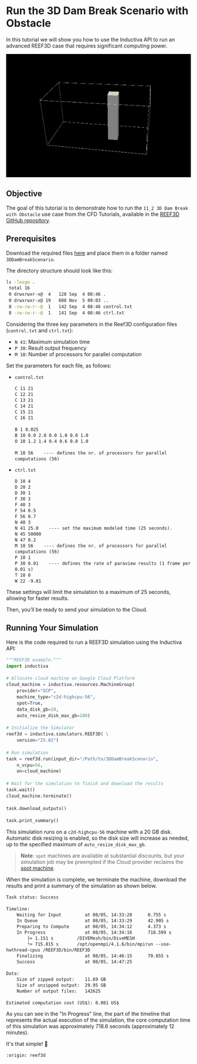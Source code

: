 # Run the 3D Dam Break Scenario with Obstacle
In this tutorial we will show you how to use the Inductiva API to run an advanced REEF3D case that requires significant computing power.

<p align="center"><img src="./_static/reef3d_3d_dam_break_with_obs.gif" alt="Magnitude of the velocity field produced with Paraview using VTK files generated by Reef3D" width="700"></p>

## Objective
The goal of this tutorial is to demonstrate how to run the `11_2 3D Dam Break with Obstacle` use case from the CFD Tutorials, available in the [REEF3D GitHub repository](https://github.com/REEF3D/REEF3D/tree/master).

## Prerequisites
Download the required files [here](https://github.com/REEF3D/REEF3D/tree/25.02/Tutorials/REEF3D_CFD/11_2%203D%20Dam%20Break%20with%20Obstacle) and place them in a folder named `3DDamBreakScenario`.

The directory structure should look like this:
   ```bash
   ls -lasgo .
    total 16
    0 drwxrwxr-x@  4   128 Sep  4 08:46 .
    0 drwxrwxr-x@ 19   608 Nov  5 09:03 ..
    8 -rw-rw-r--@  1   142 Sep  4 08:46 control.txt
    8 -rw-rw-r--@  1   141 Sep  4 08:46 ctrl.txt
   ```
Considering the three key parameters in the Reef3D configuration files (`control.txt` and `ctrl.txt`):
- `N 41`: Maximum simulation time
- `P 30`: Result output frequency
- `M 10`: Number of processors for parallel computation

Set the parameters for each file, as follows:
- `control.txt`

	```
	C 11 21
	C 12 21
	C 13 21
	C 14 21
	C 15 21
	C 16 21

	B 1 0.025
	B 10 0.0 2.0 0.0 1.0 0.0 1.0
	O 10 1.2 1.4 0.4 0.6 0.0 1.0

	M 10 56    ---- defines the nr. of processors for parallel computations (56)
   ```
 
 - `ctrl.txt`
   	
  	```
	D 10 4
	D 20 2
	D 30 1
	F 30 3
	F 40 3
	F 54 0.5
	F 56 0.7
	N 40 3
	N 41 25.0    ---- set the maximum modeled time (25 seconds).
	N 45 50000
	N 47 0.2
	M 10 56    ---- defines the nr. of processors for parallel computations (56)
	P 10 1
	P 30 0.01    ---- defines the rate of paraview results (1 frame per 0.01 s)
	T 10 0
	W 22 -9.81
	```

These settings will limit the simulation to a maximum of 25 seconds, allowing for faster results.

Then, you’ll be ready to send your simulation to the Cloud.
 
## Running Your Simulation
Here is the code required to run a REEF3D simulation using the Inductiva API:

```python
"""REEF3D example."""
import inductiva

# Allocate cloud machine on Google Cloud Platform
cloud_machine = inductiva.resources.MachineGroup(
    provider="GCP",
	machine_type="c2d-highcpu-56",
	spot=True,
	data_disk_gb=20,
	auto_resize_disk_max_gb=100)

# Initialize the Simulator
reef3d = inductiva.simulators.REEF3D( \
    version="25.02")

# Run simulation
task = reef3d.run(input_dir="/Path/to/3DDamBreakScenario",
    n_vcpu=56,
    on=cloud_machine)

# Wait for the simulation to finish and download the results
task.wait()
cloud_machine.terminate()

task.download_outputs()

task.print_summary()
```

This simulation runs on a `c2d-highcpu-56` machine with a 20 GB disk. Automatic disk resizing is enabled, so the disk size will increase as needed,
up to the specified maximum of `auto_resize_disk_max_gb`.

> **Note**: `spot` machines are available at substantial discounts, but your simulation job may be preempted if
> the Cloud provider reclaims the [spot machine](../how-it-works/machines/spot-machines.md).

When the simulation is complete, we terminate the machine, download the results and print a summary of the simulation as shown below.

```
Task status: Success

Timeline:
	Waiting for Input         at 08/05, 14:33:28      0.755 s
	In Queue                  at 08/05, 14:33:29      42.905 s
	Preparing to Compute      at 08/05, 14:34:12      4.373 s
	In Progress               at 08/05, 14:34:16      718.599 s
		├> 1.151 s         /DIVEMesh/bin/DiveMESH
		└> 715.815 s       /opt/openmpi/4.1.6/bin/mpirun --use-hwthread-cpus /REEF3D/bin/REEF3D
	Finalizing                at 08/05, 14:46:15      70.855 s
	Success                   at 08/05, 14:47:25      

Data:
	Size of zipped output:    11.69 GB
	Size of unzipped output:  29.95 GB
	Number of output files:   142625

Estimated computation cost (US$): 0.081 US$
```
As you can see in the "In Progress" line, the part of the timeline that represents the actual execution of the simulation, the core computation time 
of this simulation was approximately 718.6 seconds (approximately 12 minutes).

It's that simple! 🚀

```{banner_small}
:origin: reef3d
```
